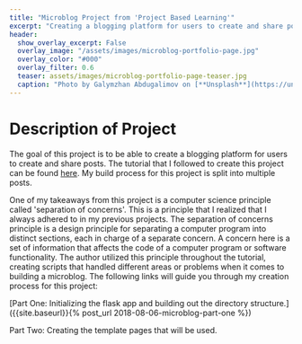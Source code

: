 ```yaml
---
title: "Microblog Project from 'Project Based Learning'"
excerpt: "Creating a blogging platform for users to create and share posts. "
header:
  show_overlay_excerpt: False
  overlay_image: "/assets/images/microblog-portfolio-page.jpg"
  overlay_color: "#000"
  overlay_filter: 0.6
  teaser: assets/images/microblog-portfolio-page-teaser.jpg
  caption: "Photo by Galymzhan Abdugalimov on [**Unsplash**](https://unsplash.com)"
---
```

# Description of Project

The goal of this project is to be able to create a blogging platform for users to create and share posts.  The tutorial that I followed to create this project can be found [here](https://blog.miguelgrinberg.com/post/the-flask-mega-tutorial-part-i-hello-world).  My build process for this project is split into multiple posts.  

One of my takeaways from this project is a computer science principle called 'separation of concerns'.  This is a principle that I realized that I always adhered to in my previous projects.  The separation of concerns principle is a design principle for separating a computer program into distinct sections, each in charge of a separate concern.  A concern here is a set of information that affects the code of a computer program or software functionality.  The author utilized this principle throughout the tutorial, creating scripts that handled different areas or problems when it comes to building a microblog.  The following links will guide you through my creation process for this project:

[Part One: Initializing the flask app and building out the directory structure.]({{site.baseurl}}{% post_url 2018-08-06-microblog-part-one %})

Part Two: Creating the template pages that will be used.
